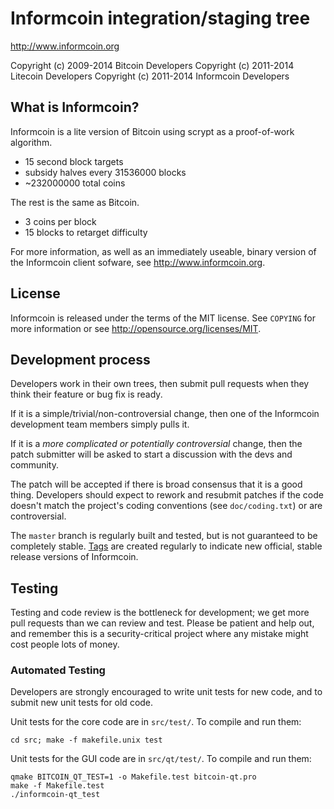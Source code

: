 Informcoin integration/staging tree
================================

http://www.informcoin.org

Copyright (c) 2009-2014 Bitcoin Developers
Copyright (c) 2011-2014 Litecoin Developers
Copyright (c) 2011-2014 Informcoin Developers

What is Informcoin?
----------------

Informcoin is a lite version of Bitcoin using scrypt as a proof-of-work algorithm.
 - 15 second block targets
 - subsidy halves every 31536000 blocks
 - ~232000000 total coins

The rest is the same as Bitcoin.
 - 3 coins per block
 - 15 blocks to retarget difficulty

For more information, as well as an immediately useable, binary version of
the Informcoin client sofware, see http://www.informcoin.org.

License
-------

Informcoin is released under the terms of the MIT license. See `COPYING` for more
information or see http://opensource.org/licenses/MIT.

Development process
-------------------

Developers work in their own trees, then submit pull requests when they think
their feature or bug fix is ready.

If it is a simple/trivial/non-controversial change, then one of the Informcoin
development team members simply pulls it.

If it is a *more complicated or potentially controversial* change, then the patch
submitter will be asked to start a discussion with the devs and community.

The patch will be accepted if there is broad consensus that it is a good thing.
Developers should expect to rework and resubmit patches if the code doesn't
match the project's coding conventions (see `doc/coding.txt`) or are
controversial.

The `master` branch is regularly built and tested, but is not guaranteed to be
completely stable. [Tags](https://github.com/informcoin-project/informcoin/tags) are created
regularly to indicate new official, stable release versions of Informcoin.

Testing
-------

Testing and code review is the bottleneck for development; we get more pull
requests than we can review and test. Please be patient and help out, and
remember this is a security-critical project where any mistake might cost people
lots of money.

### Automated Testing

Developers are strongly encouraged to write unit tests for new code, and to
submit new unit tests for old code.

Unit tests for the core code are in `src/test/`. To compile and run them:

    cd src; make -f makefile.unix test

Unit tests for the GUI code are in `src/qt/test/`. To compile and run them:

    qmake BITCOIN_QT_TEST=1 -o Makefile.test bitcoin-qt.pro
    make -f Makefile.test
    ./informcoin-qt_test

